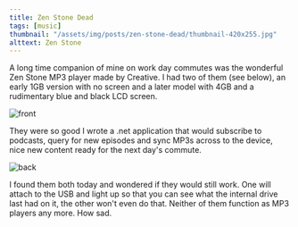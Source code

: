 ```yaml
---
title: Zen Stone Dead
tags: [music]
thumbnail: "/assets/img/posts/zen-stone-dead/thumbnail-420x255.jpg"
alttext: Zen Stone
---
```


A long time companion of mine on work day commutes was the wonderful Zen Stone MP3 player made by Creative.
I had two of them (see below), an early 1GB version with no screen and a later model with 4GB and a rudimentary blue and
black LCD screen.

<img src="/assets/img/posts/zen-stone-dead/zen-stone-front.jpg" alt="front" class="u-max-full-width" />

They were so good I wrote a .net application that would subscribe to podcasts,
query for new episodes and sync MP3s across to the device, nice new content ready for the next day's commute.

<img src="/assets/img/posts/zen-stone-dead/zen-stone-back.jpg" alt="back" class="u-max-full-width" />

I found them both today and wondered if they would still work. One will attach to the USB and light up so that
you can see what the internal drive last had on it, the other won't even do that. Neither of them function as
MP3 players any more. How sad.
